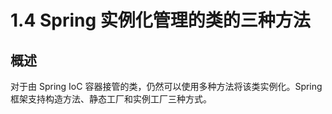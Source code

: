 # 1.4 Spring 实例化管理的类的三种方法

## 概述

对于由 Spring IoC 容器接管的类，仍然可以使用多种方法将该类实例化。Spring 框架支持构造方法、静态工厂和实例工厂三种方式。
